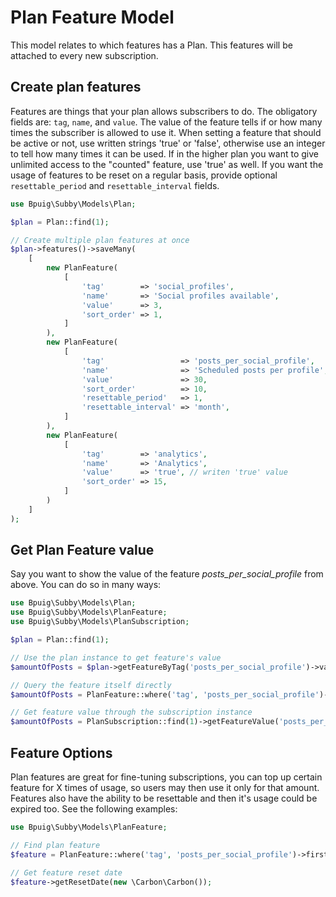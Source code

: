 # Plan Feature Model

This model relates to which features has a Plan. This features will be attached to every new subscription.

## Create plan features

Features are things that your plan allows subscribers to do. The obligatory fields are: `tag`, `name`, and `value`. The value of the feature tells if or how many times the subscriber is allowed to use it. When setting a feature that should be active or not, use written strings 'true' or 'false', otherwise use an integer to tell how many times it can be used. If in the higher plan you want to give unlimited access to the "counted" feature, use 'true' as well. If you want the usage of features to be reset on a regular basis, provide optional `resettable_period` and `resettable_interval` fields.

```php
use Bpuig\Subby\Models\Plan;

$plan = Plan::find(1);

// Create multiple plan features at once
$plan->features()->saveMany(
    [
        new PlanFeature(
            [
                'tag'        => 'social_profiles',
                'name'       => 'Social profiles available',
                'value'      => 3,
                'sort_order' => 1,
            ]
        ),
        new PlanFeature(
            [
                'tag'                 => 'posts_per_social_profile',
                'name'                => 'Scheduled posts per profile',
                'value'               => 30,
                'sort_order'          => 10,
                'resettable_period'   => 1,
                'resettable_interval' => 'month',
            ]
        ),
        new PlanFeature(
            [
                'tag'        => 'analytics',
                'name'       => 'Analytics',
                'value'      => 'true', // writen 'true' value
                'sort_order' => 15,
            ]
        )
    ]
);
```

## Get Plan Feature value

Say you want to show the value of the feature _posts_per_social_profile_ from above. You can do so in many ways:

```php
use Bpuig\Subby\Models\Plan;
use Bpuig\Subby\Models\PlanFeature;
use Bpuig\Subby\Models\PlanSubscription;

$plan = Plan::find(1);

// Use the plan instance to get feature's value
$amountOfPosts = $plan->getFeatureByTag('posts_per_social_profile')->value;

// Query the feature itself directly
$amountOfPosts = PlanFeature::where('tag', 'posts_per_social_profile')->first()->value;

// Get feature value through the subscription instance
$amountOfPosts = PlanSubscription::find(1)->getFeatureValue('posts_per_social_profile');
```

## Feature Options

Plan features are great for fine-tuning subscriptions, you can top up certain feature for X times of usage, so users may
then use it only for that amount. Features also have the ability to be resettable and then it's usage could be expired
too. See the following examples:

```php
use Bpuig\Subby\Models\PlanFeature;

// Find plan feature
$feature = PlanFeature::where('tag', 'posts_per_social_profile')->first();

// Get feature reset date
$feature->getResetDate(new \Carbon\Carbon());
```

